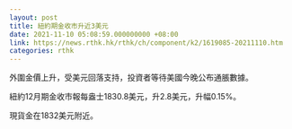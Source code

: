 ```yaml
---
layout: post
title: 紐約期金收市升近3美元
date: 2021-11-10 05:08:59.000000000 +08:00
link: https://news.rthk.hk/rthk/ch/component/k2/1619085-20211110.htm
categories: rthk
---
```


外圍金價上升，受美元回落支持，投資者等待美國今晚公布通脹數據。

紐約12月期金收市報每盎士1830.8美元，升2.8美元，升幅0.15%。

現貨金在1832美元附近。
